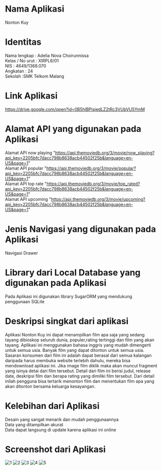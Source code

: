 
# Nama Aplikasi
Nonton Kuy
# Identitas 
Nama lengkap : Adelia Nova Choirunnissa <br>
Kelas / No urut : XIRPL6/01 <br>
NIS : 4649/1368.070<br>
Angkatan : 24<br>
Sekolah :SMK Telkom Malang
# Link Aplikasi
https://drive.google.com/open?id=0B5hlBPjsjedLZ2tRc3VUbVU5YmM
# Alamat API yang digunakan pada Aplikasi
Alamat API now playing "https://api.themoviedb.org/3/movie/now_playing?api_key=2205bfc7dacc798b8638acb44502f25b&language=en-US&page=1" <br>
Alamat API popular "https://api.themoviedb.org/3/movie/popular?api_key=2205bfc7dacc798b8638acb44502f25b&language=en-US&page=1" <br>
Alamat API top rate "https://api.themoviedb.org/3/movie/top_rated?api_key=2205bfc7dacc798b8638acb44502f25b&language=en-US&page=1" <br>
Alamat API upcoming "https://api.themoviedb.org/3/movie/upcoming?api_key=2205bfc7dacc798b8638acb44502f25b&language=en-US&page=1" <br>
# Jenis Navigasi yang digunakan pada Aplikasi
Navigasi Drawer
# Library dari Local Database yang digunakan pada Aplikasi 
Pada Aplikasi ini digunakan library SugarORM yang mendukung penggunaan SQLite
# Deskripsi singkat dari aplikasi 
Aplikasi Nonton Kuy ini dapat menampilkan film apa saja yang sedang tayang dibioskop seluruh dunia, populer,rating tertinggi dan 
film yang akan tayang. Aplikasi ini menggunakan bahasa inggris yang mudah dimengerti untuk semua usia. 
Banyak film yang dapat ditonton untuk semua usia.
Sasaran konsumen dari film ini adalah dapat berasal dari semua kalangan daripada harus membuka website terlebih dahulu, 
mereka bisa mendownload aplikasi ini.
Jika image film diklik maka akan muncul fragment yang isinya detai dari film tersebut. 
Detail dari film ini berisi judul, release date, deskripsi film dan berapa rating yang dimiliki film tersebut. 
Dari detail inilah pengguna bisa tertarik menonton film dan menentukan film apa yang akan ditonton bersama keluarga kesayangan. 

# Kelebihan dari Aplikasi
Desain yang sangat menarik dan mudah penggunaannya <br>
Data yang ditampilkan akurat <br>
Data dapat langsung di update karena aplikasi ini online <br>
# Screenshot dari Aplikasi 
![1](https://cloud.githubusercontent.com/assets/22116237/26247351/b12ed558-3cc7-11e7-93fc-2909de38ff02.JPG)
![2](https://cloud.githubusercontent.com/assets/22116237/26247352/b13e3da4-3cc7-11e7-9497-a25eb33f0b2a.JPG)
![3](https://cloud.githubusercontent.com/assets/22116237/26247353/b1549f86-3cc7-11e7-8239-68f0e766820f.JPG)
![4](https://cloud.githubusercontent.com/assets/22116237/26247354/b17b12b0-3cc7-11e7-80e8-4fd12fbf20a4.JPG)
![5](https://cloud.githubusercontent.com/assets/22116237/26247355/b19009fe-3cc7-11e7-9167-1641a8649a8a.JPG)
